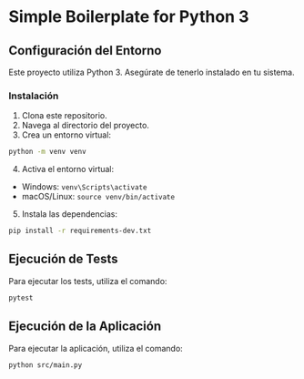 # Simple Boilerplate for Python 3

## Configuración del Entorno

Este proyecto utiliza Python 3. Asegúrate de tenerlo instalado en tu sistema.

### Instalación

1. Clona este repositorio.
2. Navega al directorio del proyecto.
3. Crea un entorno virtual:

```bash
python -m venv venv
```

4. Activa el entorno virtual:
- Windows: `venv\Scripts\activate`
- macOS/Linux: `source venv/bin/activate`
5. Instala las dependencias:

```bash
pip install -r requirements-dev.txt
```


## Ejecución de Tests

Para ejecutar los tests, utiliza el comando:

```bash
pytest
```

## Ejecución de la Aplicación

Para ejecutar la aplicación, utiliza el comando:

```bash
python src/main.py
```